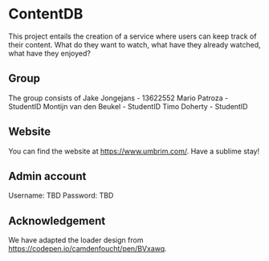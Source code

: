 # ContentDB

This project entails the creation of a service where users can keep track of their content. What do they want to watch, what have they already watched, what have they enjoyed?

## Group

The group consists of
Jake Jongejans - 13622552
Mario Patroza - StudentID
Montijn van den Beukel - StudentID
Timo Doherty - StudentID

## Website

You can find the website at https://www.umbrim.com/. Have a sublime stay!

## Admin account

Username: TBD
Password: TBD

## Acknowledgement

We have adapted the loader design from https://codepen.io/camdenfoucht/pen/BVxawq.
